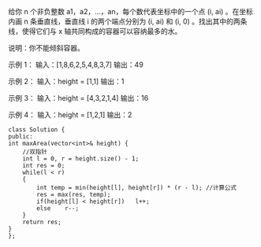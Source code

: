 给你 n 个非负整数 a1，a2，...，an，每个数代表坐标中的一个点 (i, ai) 。在坐标内画 n 条垂直线，垂直线 i 的两个端点分别为 (i, ai) 和 (i, 0) 。找出其中的两条线，使得它们与 x 轴共同构成的容器可以容纳最多的水。

说明：你不能倾斜容器。

示例 1：
输入：[1,8,6,2,5,4,8,3,7]
输出：49 

示例 2：
输入：height = [1,1]
输出：1

示例 3：
输入：height = [4,3,2,1,4]
输出：16

示例 4：
输入：height = [1,2,1]
输出：2

    class Solution {
    public:
    int maxArea(vector<int>& height) {
        //双指针
        int l = 0, r = height.size() - 1;
        int res = 0;
        while(l < r)
        {
            int temp = min(height[l], height[r]) * (r - l); //计算公式
            res = max(res, temp);
            if(height[l] < height[r])   l++;
            else    r--;
        }
        return res;
    }
    };
